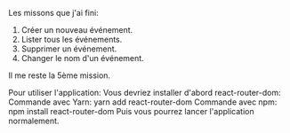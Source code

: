 Les missons que j'ai fini:
1. Créer un nouveau événement.
2. Lister tous les événements.
3. Supprimer un événement.
4. Changer le nom d'un événement.

Il me reste la 5ème mission.

Pour utiliser l'application:
Vous devriez installer d'abord react-router-dom:
Commande avec Yarn:
yarn add react-router-dom
Commande avec npm:
npm install react-router-dom
Puis vous pourrez lancer l'application normalement.
